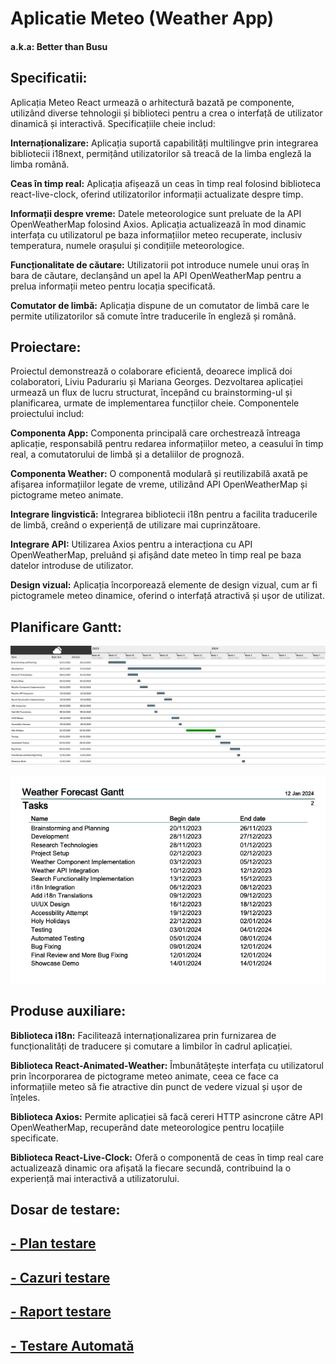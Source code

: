 # Aplicatie Meteo (Weather App) #

#### a.k.a: Better than Busu

## Specificatii: ##

Aplicația Meteo React urmează o arhitectură bazată pe componente, utilizând diverse tehnologii și biblioteci pentru a crea o interfață de utilizator dinamică și interactivă. Specificațiile cheie includ:

**Internaționalizare:** Aplicația suportă capabilități multilingve prin integrarea bibliotecii i18next, permițând utilizatorilor să treacă de la limba engleză la limba română.

**Ceas în timp real:** Aplicația afișează un ceas în timp real folosind biblioteca react-live-clock, oferind utilizatorilor informații actualizate despre timp.

**Informații despre vreme:** Datele meteorologice sunt preluate de la API OpenWeatherMap folosind Axios. Aplicația actualizează în mod dinamic interfața cu utilizatorul pe baza informațiilor meteo recuperate, inclusiv temperatura, numele orașului și condițiile meteorologice.

**Funcționalitate de căutare:** Utilizatorii pot introduce numele unui oraș în bara de căutare, declanșând un apel la API OpenWeatherMap pentru a prelua informații meteo pentru locația specificată.

**Comutator de limbă:** Aplicația dispune de un comutator de limbă care le permite utilizatorilor să comute între traducerile în engleză și română.


## Proiectare: ##

Proiectul demonstrează o colaborare eficientă, deoarece implică doi colaboratori, Liviu Padurariu și Mariana Georges. Dezvoltarea aplicației urmează un flux de lucru structurat, începând cu brainstorming-ul și planificarea, urmate de implementarea funcțiilor cheie. Componentele proiectului includ:

**Componenta App:** Componenta principală care orchestrează întreaga aplicație, responsabilă pentru redarea informațiilor meteo, a ceasului în timp real, a comutatorului de limbă și a detaliilor de prognoză.

**Componenta Weather:** O componentă modulară și reutilizabilă axată pe afișarea informațiilor legate de vreme, utilizând API OpenWeatherMap și pictograme meteo animate.

**Integrare lingvistică:** Integrarea bibliotecii i18n pentru a facilita traducerile de limbă, creând o experiență de utilizare mai cuprinzătoare.

**Integrare API:** Utilizarea Axios pentru a interacționa cu API OpenWeatherMap, preluând și afișând date meteo în timp real pe baza datelor introduse de utilizator.

**Design vizual:** Aplicația încorporează elemente de design vizual, cum ar fi pictogramele meteo dinamice, oferind o interfață atractivă și ușor de utilizat.

## Planificare Gantt: ##

![GanttGraph](./img/GanttGraph.png)

![GanttResources](./img/GanttResources.png)

## Produse auxiliare: ##

**Biblioteca i18n:** Facilitează internaționalizarea prin furnizarea de funcționalități de traducere și comutare a limbilor în cadrul aplicației.

**Biblioteca React-Animated-Weather:** Îmbunătățește interfața cu utilizatorul prin încorporarea de pictograme meteo animate, ceea ce face ca informațiile meteo să fie atractive din punct de vedere vizual și ușor de înțeles.

**Biblioteca Axios:** Permite aplicației să facă cereri HTTP asincrone către API OpenWeatherMap, recuperând date meteorologice pentru locațiile specificate.

**Biblioteca React-Live-Clock:** Oferă o componentă de ceas în timp real care actualizează dinamic ora afișată la fiecare secundă, contribuind la o experiență mai interactivă a utilizatorului.


## Dosar de testare: ##

##  [- Plan testare](./Plan_Testare.md) 
##  [- Cazuri testare](./Cazuri_Testare.md)
##  [- Raport testare](./Raport_Testare.md)
##  [- Testare Automată](./Testare_Automata.md)
